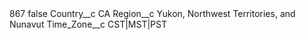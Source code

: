 <?xml version="1.0" encoding="UTF-8"?>
<CustomMetadata xmlns="http://soap.sforce.com/2006/04/metadata" xmlns:xsi="http://www.w3.org/2001/XMLSchema-instance" xmlns:xsd="http://www.w3.org/2001/XMLSchema">
    <label>867</label>
    <protected>false</protected>
    <values>
        <field>Country__c</field>
        <value xsi:type="xsd:string">CA</value>
    </values>
    <values>
        <field>Region__c</field>
        <value xsi:type="xsd:string">Yukon, Northwest Territories, and Nunavut</value>
    </values>
    <values>
        <field>Time_Zone__c</field>
        <value xsi:type="xsd:string">CST|MST|PST</value>
    </values>
</CustomMetadata>
